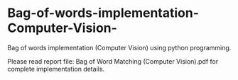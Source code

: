 # Bag-of-words-implementation-Computer-Vision-
Bag of words implementation (Computer Vision) using python programming.

Please read report file: Bag of Word Matching (Computer Vision).pdf for complete implementation details.

